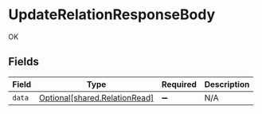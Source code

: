 # UpdateRelationResponseBody

OK


## Fields

| Field                                                                | Type                                                                 | Required                                                             | Description                                                          |
| -------------------------------------------------------------------- | -------------------------------------------------------------------- | -------------------------------------------------------------------- | -------------------------------------------------------------------- |
| `data`                                                               | [Optional[shared.RelationRead]](../../models/shared/relationread.md) | :heavy_minus_sign:                                                   | N/A                                                                  |